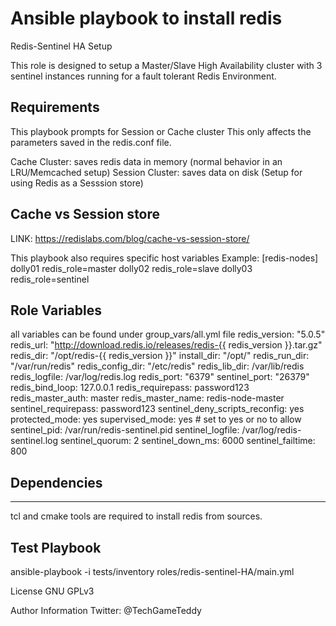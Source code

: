 # Ansible playbook to install redis

Redis-Sentinel HA Setup

This role is designed to setup a Master/Slave High Availability
cluster with 3 sentinel instances running for a fault tolerant Redis Environment.

## Requirements

This playbook prompts for Session or Cache cluster
This only affects the parameters saved in the redis.conf file.

Cache Cluster: saves redis data in memory (normal behavior in an LRU/Memcached setup)
Session Cluster: saves data on disk (Setup for using Redis as a Sesssion store)

## Cache vs Session store
LINK: https://redislabs.com/blog/cache-vs-session-store/

This playbook also requires specific host variables
 Example:
 [redis-nodes]
 dolly01 redis_role=master
 dolly02 redis_role=slave
 dolly03 redis_role=sentinel


## Role Variables
 all variables can be found under group_vars/all.yml file
  redis_version: "5.0.5"
  redis_url: "http://download.redis.io/releases/redis-{{ redis_version }}.tar.gz"
  redis_dir: "/opt/redis-{{ redis_version }}"
  install_dir: "/opt/"
  redis_run_dir: "/var/run/redis"
  redis_config_dir: "/etc/redis"
  redis_lib_dir: /var/lib/redis
  redis_logfile: /var/log/redis.log
  redis_port: "6379"
  sentinel_port: "26379"
  redis_bind_loop: 127.0.0.1
  redis_requirepass: password123
  redis_master_auth: master
  redis_master_name: redis-node-master
  sentinel_requirepass: password123
  sentinel_deny_scripts_reconfig: yes
  protected_mode: yes
  supervised_mode: yes # set to yes or no to allow
  sentinel_pid: /var/run/redis-sentinel.pid
  sentinel_logfile: /var/log/redis-sentinel.log
  sentinel_quorum: 2
  sentinel_down_ms: 6000
  sentinel_failtime: 800

## Dependencies
----------
 tcl and cmake tools are required to install redis from sources.

## Test Playbook

 ansible-playbook -i tests/inventory roles/redis-sentinel-HA/main.yml

License
GNU GPLv3


Author Information
 Twitter: @TechGameTeddy
